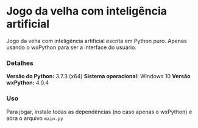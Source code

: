 # Jogo da velha com inteligência artificial

Jogo da veha com inteligência artificial escrita em Python puro. Apenas usando o wxPython para ser a interface do usuário.

### Detalhes

**Versão do Python:** 3.7.3 (x64)
**Sistema operacional:** Windows 10
**Versão wxPython:** 4.0.4

### Uso

Para jogar, instale todas as dependências (no caso apenas o wxPython) e abra o arquivo `main.py`
